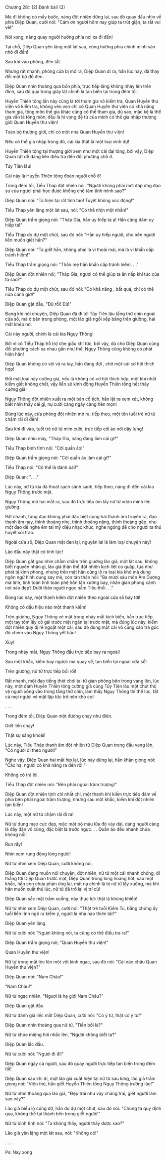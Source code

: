 




Chương 28:: (2) Đánh bài! (2)


Mà đi không có mấy bước, nàng đột nhiên dừng lại, sau đó quay đầu nhìn về phía Diệp Quan, cười nói: "Cám ơn ngươi hôm nay giúp ta trút giận, ta rất vui vẻ!"

Nói xong, nàng quay người hướng phía nơi xa đi đến!

Tại chỗ, Diệp Quan yên lặng một lát sau, cũng hướng phía chính mình sân nhỏ đi đến!

Sau khi vào phòng, đèn tắt.

Nhưng rất nhanh, phòng cửa bị mở ra, Diệp Quan đi ra, hắn lúc này, đã thay đổi một bộ đồ đen.

Diệp Quan nhìn thoáng qua bốn phía, trực tiếp lăng không nhảy lên trên đỉnh, sau đó qua trong giây lát chính là tan biến tại trong đêm tối.

Huyền Thiên tông lần này cũng là tới tham gia võ kiểm tra, Quan Huyền thư viện võ kiểm tra, không vẻn vẹn chỉ có Quan Huyền thư viện có khả năng tham gia, tông môn thế gia khác cũng có thể tham gia, dù sao, mặc kệ là thế gia vẫn là tông môn, đều là hi vọng đệ tử của mình có thể gia nhập thượng giới Quan Huyền thư viện!

Toàn bộ thượng giới, chỉ có một nhà Quan Huyền thư viện!

Nếu có thể gia nhập trong đó, cái kia thật là một loại vinh dự!

Huyền Thiên tông tại thượng giới xem như một cái đại tông, bởi vậy, Diệp Quan rất dễ dàng liền điều tra đến đối phương chỗ ở.

Túy Tiên lâu!

Cái này là Huyền Thiên tông đoàn người chỗ ở!

Trong đêm tối, Tiểu Tháp đột nhiên nói: "Ngươi không phải mới đáp ứng đạo sư của ngươi phải học được khống chế tâm tình mình sao?"

Diệp Quan nói: "Ta hiện tại rất tỉnh táo! Tuyệt không xúc động!"

Tiểu Tháp yên lặng một lát sau, nói: "Có thể nhịn một nhẫn!"

Diệp Quan trầm giọng nói: "Tháp Gia, hắn uy hiếp ta a! Hắn cũng dám uy hiếp ta!"

Tiểu Tháp do dự một chút, sau đó nói: "Hắn uy hiếp ngươi, cho nên ngươi liền muốn giết hắn?"

Diệp Quan nói: "Ta giết hắn, không phải là vì thoải mái, mà là vì khẩn cấp tránh hiểm!"

Tiểu Tháp trầm giọng nói: "Thần mẹ hắn khẩn cấp tránh hiểm. . ."

Diệp Quan đột nhiên nói; "Tháp Gia, ngươi có thể giúp ta ẩn nấp khí tức của ta sao?"

Tiểu Tháp do dự một chút, sau đó nói: "Có khả năng , bất quá, chỉ có thể nửa canh giờ!"

Diệp Quan gật đầu, "Đủ rồi! Đủ!"

Đang khi nói chuyện, Diệp Quan đã đi tới Túy Tiên lâu tầng thứ chín ngoài cửa sổ, mà ở bên trong phòng, một lão giả ngồi xếp bằng trên giường, hai mắt khép hờ.

Cái này người, chính là cái kia Ngụy Thông!

Bởi vì có Tiểu Tháp hỗ trợ che giấu khí tức, bởi vậy, dù cho Diệp Quan cùng đối phương cách xa nhau gần như thế, Ngụy Thông cũng không có phát hiện hắn!

Diệp Quan không có vội vã ra tay, hắn đang đợi , chờ một cái cơ hội thích hợp!

Đối mặt loại này cường giả, nếu là không có cơ hội thích hợp, một khi nhất kiếm giết không chết, vậy liền sẽ kinh động Huyền Thiên tông hết thảy cường giả!

Ngụy Thông đột nhiên xuất ra một bản cổ tịch, hắn lật ra xem xét, không biết nhìn thấy cái gì, nụ cười càng ngày càng hèn mọn!

Đúng lúc này, cửa phòng đột nhiên mở ra, tiếp theo, một tên tuổi trẻ nữ tử chậm rãi đi đến!

Sau khi đi vào, tuổi trẻ nữ tử mỉm cười, trực tiếp cởi áo nới dây lưng!

Diệp Quan nhíu mày, "Tháp Gia, nàng đang làm cái gì?"

Tiểu Tháp bình tĩnh nói: "Cởi quần áo!"

Diệp Quan trầm giọng nói: "Cởi quần áo làm cái gì?"

Tiểu Tháp nói: "Có thể là đánh bài!"

Diệp Quan: ". . ."

Lúc này, nữ tử kia đã thoát sạch sành sanh, tiếp theo, nàng đi đến cái kia Ngụy Thông trước mặt.

Ngụy Thông mở hai mắt ra, sau đó trực tiếp ôm lấy nữ tử vươn mình lên giường.

Rất nhanh, từng đạo không phải đặc biệt cùng hài thanh âm truyền ra, đạo thanh âm này, thỉnh thoảng nhẹ, thỉnh thoảng nặng, thỉnh thoảng gấp, như một đạo dễ nghe êm tai mỹ diệu nhạc khúc, nghe ngóng để cho người ta thú huyết sôi trào.

Ngoài cửa sổ, Diệp Quan mặt đen lại, nguyên lai là làm loại chuyện này!

Lão đầu này thật có tinh lực!

Diệp Quan gắt gao nhìn chằm chằm trên giường lão giả, một lát sau, không biết nguyên nhân gì, lão giả thân thể đột nhiên kịch liệt co quắp, tựa như phát bị kinh phong, nhưng trên mặt hắn cũng lộ ra loại kia khó mà dùng ngôn ngữ hình dung say mê, còn tán thán nói: "Ba mươi sáu môn Âm Dương mà tính, tính toán tính toán phệ hồn tận xương bay, nhân gian phong cảnh nơi nào đẹp? Dưới thân người ngọc nắm Tiêu thổi. . ."

Đúng lúc này, một thanh kiếm đột nhiên theo ngoài cửa sổ bay tới!

Không có dấu hiệu nào một thanh kiếm!

Trên giường, Ngụy Thông vẻ mặt trong nháy mắt kịch biến, hắn trực tiếp một tay tóm lấy cô gái trước mặt ngăn tại trước mặt, mà đúng lúc này, kiếm đột nhiên quỷ dị rẽ ngoặt một cái, sau đó dùng một cái vô cùng xảo trá góc độ chém vào Ngụy Thông yết hầu!

Xùy!

Trong nháy mắt, Ngụy Thông đầu trực tiếp bay ra ngoài!

Sau một khắc, kiếm bay ngược mà quay về, tan biến tại ngoài cửa sổ!

Trên giường, nữ tử trực tiếp bối rối!

Rất nhanh, một đạo tiếng thét chói tai từ gian phòng bên trong vang lên, lúc này, một đám Huyền Thiên tông cường giả cùng Túy Tiên lâu một chút thủ vệ người xông vào trong tầng thứ chín, làm thấy Ngụy Thông thi thể lúc, tất cả mọi người vẻ mặt lập tức trở nên khó coi!

. . .

Trong đêm tối, Diệp Quan một đường chạy như điên.

Giết liền chạy!

Thật sự sảng khoái!

Lúc này, Tiểu Tháp thanh âm đột nhiên từ Diệp Quan trong đầu vang lên, "Có người đi theo ngươi!"

Nghe vậy, Diệp Quan hai mắt híp lại, lúc này dừng lại, hắn khàn giọng nói: "Các hạ, ngươi có khả năng ra đến rồi!"

Không có trả lời.

Tiểu Tháp đột nhiên nói: "Bên phải ngoài trăm trượng!"

Diệp Quan đột nhiên tịnh chỉ nhất chỉ, một thanh khí kiếm trực tiếp đâm về phía bên phải ngoài trăm trượng, nhưng sau một khắc, kiếm khí đột nhiên tan biến!

Lúc này, một nữ tử chậm rãi đi ra!

Nữ tử dung mạo cực đẹp, mặc một bộ màu lửa đỏ váy dài, dáng người càng là đầy đặn vô cùng, đặc biệt là trước ngực. . . Quần áo đều nhanh chứa không nổi!

Run rẩy!

Nhìn xem rung động lòng người!

Nữ tử nhìn xem Diệp Quan, cười không nói.

Diệp Quan đang muốn nói chuyện, đột nhiên, nữ tử một cái nhanh chóng, đi thẳng tới Diệp Quan trước mặt, Diệp Quan trong lòng hoảng hốt, sau một khắc, hắn còn chưa phản ứng lại, mặt nạ chính là bị nữ tử lấy xuống, mà khi hắn muốn xuất thủ lúc, nữ tử đã trở lại vị trí cũ!

Diệp Quan sắc mặt trầm xuống, này thực lực thật là khủng khiếp!

Nữ tử nhìn xem Diệp Quan, cười nói: "Thật trẻ tuổi Kiếm Tu, bằng chừng ấy tuổi liền lĩnh ngộ ra kiếm ý, ngươi là nhà nào thiên tài?"

Diệp Quan yên lặng.

Nữ tử cười nói: "Ngươi không nói, ta cũng có thể điều tra ra!"

Diệp Quan trầm giọng nói; "Quan Huyền thư viện!"

Quan Huyền thư viện!

Nữ tử trong mắt lóe lên một vệt kinh ngạc, sau đó nói: "Cái nào châu Quan Huyền thư viện?"

Diệp Quan nói: "Nam Châu!"

"Nam Châu!"

Nữ tử ngạc nhiên, "Ngươi là hạ giới Nam Châu?"

Diệp Quan gật đầu.

Nữ tử đánh giá liếc mắt Diệp Quan, cười nói: "Có ý tứ, thật có ý tứ!"

Diệp Quan nhìn thoáng qua nữ tử, "Tiền bối là?"

Nữ tử khóe miệng hơi nhấc lên, "Ngươi không biết ta?"

Diệp Quan lắc đầu.

Nữ tử cười nói: "Ngươi đi đi!"

Diệp Quan ngây cả người, sau đó quay người trực tiếp tan biến trong đêm tối!

Diệp Quan sau khi đi, một lão giả xuất hiện tại nữ tử sau lưng, lão giả trầm giọng nói: "Viện thủ, hắn giết Huyền Thiên tông Ngụy Thông trưởng lão!"

Nữ tử nhìn thoáng qua lão giả, "Đẹp trai như vậy chàng trai, giết người làm sao vậy?"

Lão giả biểu lộ cứng đờ, hắn do dự một chút, sau đó nói: "Chúng ta quy định qua, không thể tại thành bên trong giết người!"

Nữ tử bình tĩnh nói: "Ta không thấy, ngươi thấy được sao?"

Lão giả yên lặng một lát sau, nói: "Không có!"

. . . .

Ps: Nay xong




